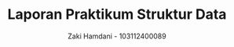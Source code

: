 # <h1 align="center">Laporan Praktikum Struktur Data </h1>
<p align="center">Zaki Hamdani - 103112400089</p>
